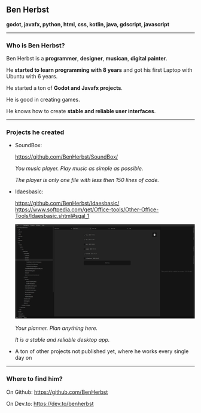## Ben Herbst

**godot, javafx, python, html, css, kotlin, java, gdscript, javascript**

___

### Who is Ben Herbst?
Ben Herbst is a **programmer**, **designer**, **musican**, **digital painter**.

He **started to learn programming with 8 years** and got his first Laptop with Ubuntu with 6 years.

He started a ton of **Godot and Javafx projects**.

He is good in creating games.

He knows how to create **stable and reliable user interfaces**.

___

### Projects he created

- SoundBox:

  https://github.com/BenHerbst/SoundBox/

  _You music player. Play music as simple as possible._

  _The player is only one file with less then 150 lines of code._

- Idaesbasic:

  https://github.com/BenHerbst/Idaesbasic/
  https://www.softpedia.com/get/Office-tools/Other-Office-Tools/Idaesbasic.shtml#sgal_1
  
  ![Idaesbasic screenshot](idaesbasic.png)
  
  _Your planner. Plan anything here._
  
  _It is a stable and reliable desktop app._


- A ton of other projects not published yet, where he works every single day on

___

### Where to find him?

On Github: https://github.com/BenHerbst

On Dev.to: https://dev.to/benherbst
